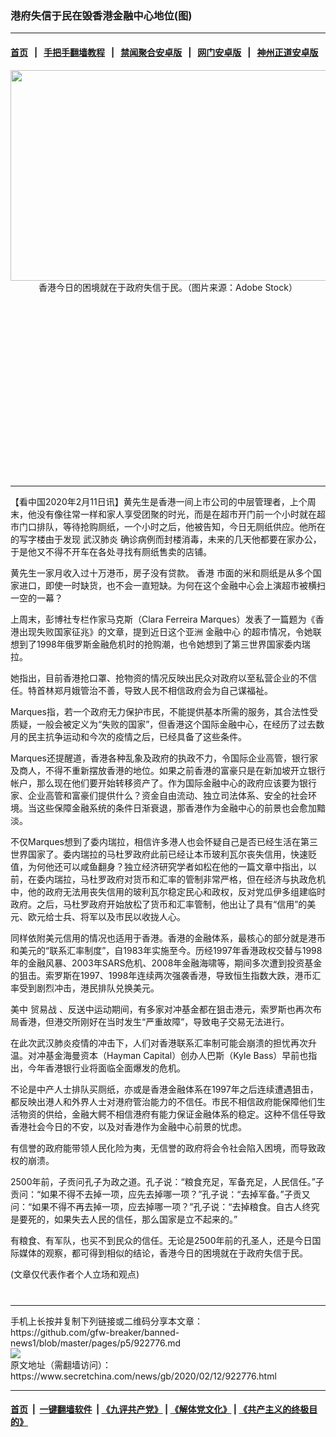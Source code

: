 ### 港府失信于民在毁香港金融中心地位(图)
------------------------

#### [首页](https://github.com/gfw-breaker/banned-news1/blob/master/README.md) &nbsp;&nbsp;|&nbsp;&nbsp; [手把手翻墙教程](https://github.com/gfw-breaker/guides/wiki) &nbsp;&nbsp;|&nbsp;&nbsp; [禁闻聚合安卓版](https://github.com/gfw-breaker/bn-android) &nbsp;&nbsp;|&nbsp;&nbsp; [网门安卓版](https://github.com/oGate2/oGate) &nbsp;&nbsp;|&nbsp;&nbsp; [神州正道安卓版](https://github.com/SzzdOgate/update) 



<div class="article_right" style="fone-color:#000">
 <p style="text-align:center">
  <img alt="" src="https://img3.secretchina.com/pic/2020/1-11/p2602261a601397699-ss.jpg" style="height:337px; width:600px"/>
  <br>
   香港今日的困境就在于政府失信于民。（图片来源：Adobe Stock）
   <span id="hideid" name="hideid" style="color:red;display:none;">
    <span href="https://www.secretchina.com">
    </span>
   </span>
  </br>
 </p>
 <div id="txt-mid1-t21-2017">
  <ins class="adsbygoogle" data-ad-client="ca-pub-1276641434651360" data-ad-slot="2451032099" style="display:inline-block;width:336px;height:280px">
  </ins>
  

---


  </div>
 </div>
 <p>
  【看中国2020年2月11日讯】黄先生是香港一间上市公司的中层管理者，上个周末，他没有像往常一样和家人享受团聚的时光，而是在超市开门前一个小时就在超市门口排队，等待抢购厕纸，一个小时之后，他被告知，今日无厕纸供应。他所在的写字楼由于发现
  <span href="https://www.secretchina.com/news/gb/tag/武汉肺炎" target="_blank">
   武汉肺炎
  </span>
  确诊病例而封楼消毒，未来的几天他都要在家办公，于是他又不得不开车在各处寻找有厕纸售卖的店铺。
  <span id="hideid" name="hideid" style="color:red;display:none;">
   <span href="https://www.secretchina.com">
   </span>
  </span>
 </p>
 <p>
  黄先生一家月收入过十万港币，房子没有贷款。
  <span href="https://www.secretchina.com/news/gb/tag/香港" target="_blank">
   香港
  </span>
  市面的米和厕纸是从多个国家进口，即使一时缺货，也不会一直短缺。为何在这个金融中心会上演超市被横扫一空的一幕？
 </p>
 <p>
  上周末，彭博社专栏作家马克斯（Clara Ferreira Marques）发表了一篇题为《香港出现失败国家征兆》的文章，提到近日这个亚洲
  <span href="https://www.secretchina.com/news/gb/tag/金融中心" target="_blank">
   金融中心
  </span>
  的超市情况，令她联想到了1998年俄罗斯金融危机时的抢购潮，也令她想到了第三世界国家委内瑞拉。
 </p>
 <p>
  她指出，目前香港抢口罩、抢物资的情况反映出民众对政府以至私营企业的不信任。特首林郑月娥管治不善，导致人民不相信政府会为自己谋福祉。
 </p>
 <p>
  Marques指，若一个政府无力保护市民，不能提供基本所需的服务，其合法性受质疑，一般会被定义为“失败的国家”，但香港这个国际金融中心，在经历了过去数月的民主抗争运动和今次的疫情之后，已经具备了这些条件。
 </p>
 <p>
  Marques还提醒道，香港各种乱象及政府的执政不力，令国际企业高管，银行家及商人，不得不重新摆放香港的地位。如果之前香港的富豪只是在新加坡开立银行帐户，那么现在他们要开始转移资产了。作为国际金融中心的政府应该要为银行家、企业高管和富豪们提供什么？资金自由流动、独立司法体系、安全的社会环境。当这些保障金融系统的条件日渐衰退，那香港作为金融中心的前景也会愈加黯淡。
 </p>
 <p>
  不仅Marques想到了委内瑞拉，相信许多港人也会怀疑自己是否已经生活在第三世界国家了。委内瑞拉的马杜罗政府此前已经让本币玻利瓦尔丧失信用，快速贬值，为何他还可以咸鱼翻身？独立经济研究学者如松在他的一篇文章中指出，以前，在委内瑞拉，马杜罗政府对货币和汇率的管制非常严格，但在经济与执政危机中，他的政府无法用丧失信用的玻利瓦尔稳定民心和政权，反对党瓜伊多组建临时政府。之后，马杜罗政府开始放松了货币和汇率管制，他出让了具有“信用”的美元、欧元给士兵、将军以及市民以收拢人心。
 </p>
 <p>
  同样依附美元信用的情况也适用于香港。香港的金融体系，最核心的部分就是港币和美元的“联系汇率制度”，自1983年实施至今。历经1997年香港政权交替与1998年的金融风暴、2003年SARS危机、2008年金融海啸等，期间多次遭到投资基金的狙击。索罗斯在1997、1998年连续两次强袭香港，导致恒生指数大跌，港币汇率受到剧烈冲击，港民排队兑换美元。
 </p>
 <p>
  美中
  <span href="https://www.secretchina.com/news/gb/tag/贸易战" target="_blank">
   贸易战
  </span>
  、反送中运动期间，有多家对冲基金都在狙击港元，索罗斯也再次布局香港，但港交所刚好在当时发生“严重故障”，导致电子交易无法进行。
 </p>
 <p>
  在此次武汉肺炎疫情的冲击下，人们对香港联系汇率制可能会崩溃的担忧再次升温。对冲基金海曼资本（Hayman Capital）创办人巴斯（Kyle Bass）早前也指出，今年香港银行业将面临全面爆发的危机。
 </p>
 <p>
  不论是中产人士排队买厕纸，亦或是香港金融体系在1997年之后连续遭遇狙击，都反映出港人和外界人士对港府管治能力的不信任。市民不相信政府能保障他们生活物资的供给，金融大鳄不相信港府有能力保证金融体系的稳定。这种不信任导致香港社会今日的不安，以及对香港作为金融中心前景的忧虑。
 </p>
 <p>
  有信誉的政府能带领人民化险为夷，无信誉的政府将会令社会陷入困境，而导致政权的崩溃。
 </p>
 <p>
  2500年前，子贡问孔子为政之道。孔子说：“粮食充足，军备充足，人民信任。”子贡问：“如果不得不去掉一项，应先去掉哪一项？”孔子说：“去掉军备。”子贡又问：“如果不得不再去掉一项，应去掉哪一项？”孔子说：“去掉粮食。自古人终究是要死的，如果失去人民的信任，那么国家是立不起来的。”
 </p>
 <p>
  有粮食、有军队，也买不到民众的信任。无论是2500年前的孔圣人，还是今日国际媒体的观察，都可得到相似的结论，香港今日的困境就在于政府失信于民。
 </p>
 <p>
  (文章仅代表作者个人立场和观点)
  <center>
   <div>
    <div id="txt-mid2-t22-2017" style="display: block;  max-height: 351px;  overflow: hidden;">
     <div id="SC-21xxx">
     </div>
     <ins class="adsbygoogle" data-ad-client="ca-pub-1276641434651360" data-ad-format="auto" data-ad-slot="4301710469" data-full-width-responsive="true" style="display:block">
     </ins>
    </div>
   </div>
  </center>
  <div style="padding-top:12px;">
  </div>
 </p>
</div>

<hr/>
手机上长按并复制下列链接或二维码分享本文章：<br/>
https://github.com/gfw-breaker/banned-news1/blob/master/pages/p5/922776.md <br/>
<a href='https://github.com/gfw-breaker/banned-news1/blob/master/pages/p5/922776.md'><img src='https://github.com/gfw-breaker/banned-news1/blob/master/pages/p5/922776.md.png'/></a> <br/>
原文地址（需翻墙访问）：https://www.secretchina.com/news/gb/2020/02/12/922776.html


------------------------
#### [首页](https://github.com/gfw-breaker/banned-news1/blob/master/README.md) &nbsp;|&nbsp; [一键翻墙软件](https://github.com/gfw-breaker/nogfw/blob/master/README.md) &nbsp;| [《九评共产党》](https://github.com/gfw-breaker/9ping.md/blob/master/README.md#九评之一评共产党是什么) | [《解体党文化》](https://github.com/gfw-breaker/jtdwh.md/blob/master/README.md) | [《共产主义的终极目的》](https://github.com/gfw-breaker/gczydzjmd.md/blob/master/README.md)


<img src='http://gfw-breaker.win/banned-news/pages/p5/922776.md' width='0px' height='0px'/>